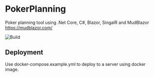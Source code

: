 # PokerPlanning
Poker planning tool using .Net Core, C#, Blazor, SingalR and MudBlazor https://mudblazor.com/

![Build](https://github.com/jbridenthal/PokerPlanning/actions/workflows/docker-image.yml/badge.svg)

## Deployment
Use docker-compose.example.yml to deploy to a server using docker image.


